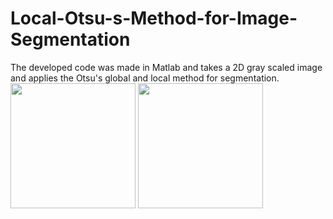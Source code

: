 # Local-Otsu-s-Method-for-Image-Segmentation
The developed code was made in Matlab  and takes a 2D gray scaled image and applies the Otsu's global and local method for segmentation.<br />
<img src="outsuResult1.png" height="200">
<img src="outsuResult2.png" height="200">
